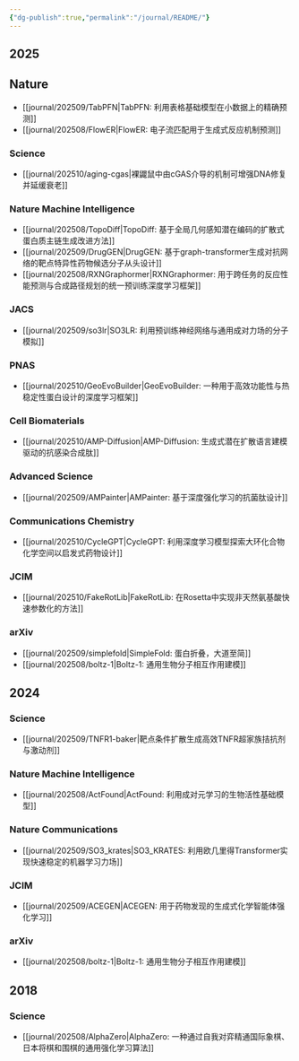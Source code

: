 ```yaml
---
{"dg-publish":true,"permalink":"/journal/README/"}
---
```



## 2025

## Nature

- [[journal/202509/TabPFN\|TabPFN: 利用表格基础模型在小数据上的精确预测]]
- [[journal/202508/FlowER\|FlowER: 电子流匹配用于生成式反应机制预测]]

### Science

- [[journal/202510/aging-cgas\|裸鼹鼠中由cGAS介导的机制可增强DNA修复并延缓衰老]]

### Nature Machine Intelligence

- [[journal/202508/TopoDiff\|TopoDiff: 基于全局几何感知潜在编码的扩散式蛋白质主链生成改进方法]]
- [[journal/202509/DrugGEN\|DrugGEN: 基于graph-transformer生成对抗网络的靶点特异性药物候选分子从头设计]]
- [[journal/202508/RXNGraphormer\|RXNGraphormer: 用于跨任务的反应性能预测与合成路径规划的统一预训练深度学习框架]]

### JACS

- [[journal/202509/so3lr\|SO3LR: 利用预训练神经网络与通用成对力场的分子模拟]]

### PNAS

- [[journal/202510/GeoEvoBuilder\|GeoEvoBuilder: 一种用于高效功能性与热稳定性蛋白设计的深度学习框架]]

### Cell Biomaterials

- [[journal/202510/AMP-Diffusion\|AMP-Diffusion: 生成式潜在扩散语言建模驱动的抗感染合成肽]]

### Advanced Science

- [[journal/202509/AMPainter\|AMPainter: 基于深度强化学习的抗菌肽设计]]

### Communications Chemistry

- [[journal/202510/CycleGPT\|CycleGPT: 利用深度学习模型探索大环化合物化学空间以启发式药物设计]]

### JCIM

- [[journal/202510/FakeRotLib\|FakeRotLib: 在Rosetta中实现非天然氨基酸快速参数化的方法]]

### arXiv

- [[journal/202509/simplefold\|SimpleFold: 蛋白折叠，大道至简]]
- [[journal/202508/boltz-1\|Boltz-1: 通用生物分子相互作用建模]]

## 2024

### Science

- [[journal/202509/TNFR1-baker\|靶点条件扩散生成高效TNFR超家族拮抗剂与激动剂]]

### Nature Machine Intelligence

- [[journal/202508/ActFound\|ActFound: 利用成对元学习的生物活性基础模型]]
### Nature Communications

- [[journal/202509/SO3_krates\|SO3_KRATES: 利用欧几里得Transformer实现快速稳定的机器学习力场]]

### JCIM

- [[journal/202509/ACEGEN\|ACEGEN: 用于药物发现的生成式化学智能体强化学习]]

### arXiv

- [[journal/202508/boltz-1\|Boltz-1: 通用生物分子相互作用建模]]

## 2018

### Science

- [[journal/202508/AlphaZero\|AlphaZero: 一种通过自我对弈精通国际象棋、日本将棋和围棋的通用强化学习算法]]

